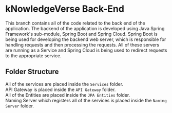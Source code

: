 # kNowledgeVerse Back-End

This branch contains all of the code related to the back end of the application. The backend of the application is developed using Java Spring Framework's sub-module, Spring Boot and Spring Cloud.
Spring Boot is being used for developing the backend web server, which is responsible for handling requests and then processing the requests. All of these servers are running as a Service and Spring Cloud is being used to redirect requests to the appropriate service. 

## Folder Structure
All of the services are placed inside the `Services` folder. 
<br>
API Gateway is placed inside the `API Gateway` folder.
<br>
All of the Entities are placed inside the `JPA Entities` folder.
<br>
Naming Server which registers all of the services is placed inside the `Naming Server` folder.
